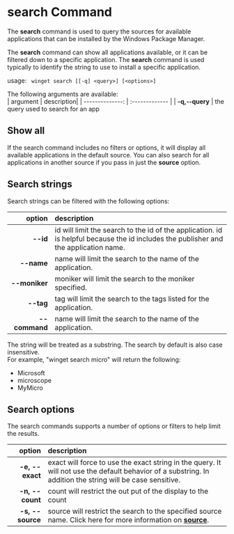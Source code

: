 # search Command
The <b>search</b> command is used to query the sources for available applications that can be installed by the Windows Package Manager.  

The <b>search</b> command can show all applications available, or it can be filtered down to a specific application.  The <b>search</b> command is used typically to identify the string to use to install a specific application.

usage: <code> winget search [[-q] \<query>] [\<options>] </code>

The following arguments are available:  
| argument  | description|
| --------------: | :------------- |
| **-q,--query** |  the query used to search for an app

## Show all
If the search command includes no filters or options, it will display all available applications in the default source.  You can also search for all applications in another source if you pass in just the <b>source</B> option.


## Search strings
Search strings can be filtered with the following options:  

| option  | description|
| --------------: | :------------- |
| **--id**        |   id will limit the search to the id of the application.  id is helpful because the id includes the publisher and the application name. |
| **--name**      |   name will limit the search to the name of the application. |
| **--moniker**  |    moniker will limit the search to the moniker specified. |
|  **--tag**    |  tag will limit the search to the tags listed for the application. |
| **--command**   |   name will limit the search to the name of the application. |

The string will be treated as a substring.  The search by default is also case insensitive.  
For example, "winget search micro" will return the following:
* Microsoft
* microscope
* MyMicro

## Search options
The search commands supports a number of options or filters to help limit the results.

| option  | description|
| --------------: | :------------- |
| **-e, --exact**  |     exact will force to use the exact string in the query.  It will not use the default behavior of a substring.  In addition the string will be case sensitive. |  
| **-n, --count**      |  count will restrict the out put of the display to the count
| **-s, --source**     |  source will restrict the search to the specified source name.  Click here for more information on <b> [source](source.md)</b>.
